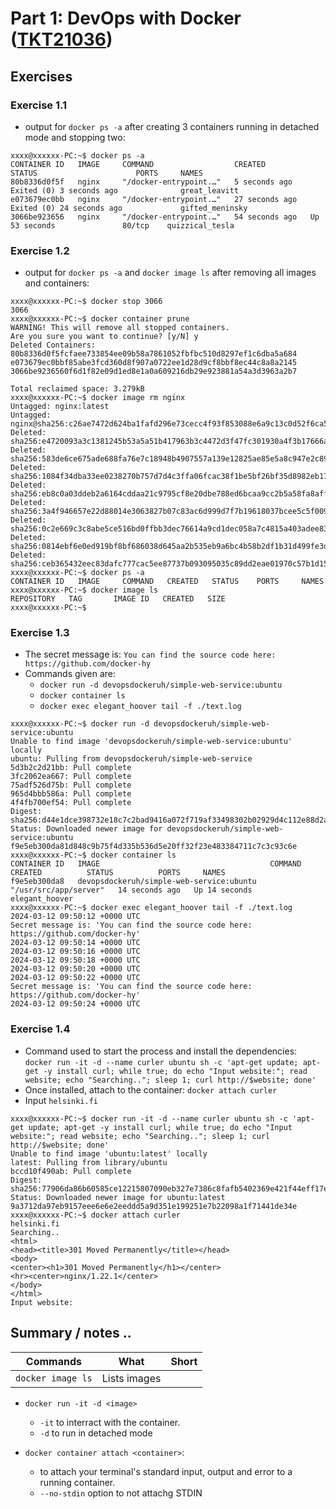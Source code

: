 # Part 1: DevOps with Docker ([TKT21036](https://studies.helsinki.fi/kurssit/toteutus/otm-4bd45ab8-8b23-4973-a918-a6b6f7bbb347/TKT21036))

## Exercises

### Exercise 1.1
- output for `docker ps -a` after creating 3 containers running in detached mode and stopping two:
```
xxxx@xxxxxx-PC:~$ docker ps -a
CONTAINER ID   IMAGE     COMMAND                  CREATED          STATUS                      PORTS     NAMES
80b8336d0f5f   nginx     "/docker-entrypoint.…"   5 seconds ago    Exited (0) 3 seconds ago              great_leavitt
e073679ec0bb   nginx     "/docker-entrypoint.…"   27 seconds ago   Exited (0) 24 seconds ago             gifted_meninsky
3066be923656   nginx     "/docker-entrypoint.…"   54 seconds ago   Up 53 seconds               80/tcp    quizzical_tesla
```

### Exercise 1.2
- output for `docker ps -a` and `docker image ls` after removing all images and containers:

```
xxxx@xxxxxx-PC:~$ docker stop 3066
3066
xxxx@xxxxxx-PC:~$ docker container prune
WARNING! This will remove all stopped containers.
Are you sure you want to continue? [y/N] y
Deleted Containers:
80b8336d0f5fcfaee733854ee09b58a7861052fbfbc510d8297ef1c6dba5a684
e073679ec0bbf85abe3fcd360d8f907a0722ee1d28d9cf8bbf8ec44c8a8a2145
3066be9236560f6d1f82e09d1ed8e1a0a609216db29e923881a54a3d3963a2b7

Total reclaimed space: 3.279kB
xxxx@xxxxxx-PC:~$ docker image rm nginx
Untagged: nginx:latest
Untagged: nginx@sha256:c26ae7472d624ba1fafd296e73cecc4f93f853088e6a9c13c0d52f6ca5865107
Deleted: sha256:e4720093a3c1381245b53a5a51b417963b3c4472d3f47fc301930a4f3b17666a
Deleted: sha256:583de6ce675ade688fa76e7c18948b4907557a139e12825ae85e5a8c947e2c89
Deleted: sha256:1084f34dba33ee0238270b757d7d4c3ffa06fcac38f1be5bf26bf35d8982eb17
Deleted: sha256:eb8c0a03ddeb2a6164cddaa21c9795cf8e20dbe788ed6bcaa9cc2b5a58fa8aff
Deleted: sha256:3a4f946657e22d88014e3063827b07c83ac6d999d7f7b19618037bcee5c5f009
Deleted: sha256:0c2e669c3c8abe5ce516bd0ffbb3dec76614a9cd1dec058a7c4815a403adee83
Deleted: sha256:0814ebf6e0ed919bf8bf686038d645aa2b535eb9a6bc4b58b2df1b31d499fe3d
Deleted: sha256:ceb365432eec83dafc777cac5ee87737b093095035c89dd2eae01970c57b1d15
xxxx@xxxxxx-PC:~$ docker ps -a
CONTAINER ID   IMAGE     COMMAND   CREATED   STATUS    PORTS     NAMES
xxxx@xxxxxx-PC:~$ docker image ls
REPOSITORY   TAG       IMAGE ID   CREATED   SIZE
xxxx@xxxxxx-PC:~$
```

### Exercise 1.3

- The secret message is: `You can find the source code here: https://github.com/docker-hy`
- Commands given are:
    - `docker run -d devopsdockeruh/simple-web-service:ubuntu`
    - `docker container ls`
    - `docker exec elegant_hoover tail -f ./text.log`

```shell
xxxx@xxxxxx-PC:~$ docker run -d devopsdockeruh/simple-web-service:ubuntu
Unable to find image 'devopsdockeruh/simple-web-service:ubuntu' locally
ubuntu: Pulling from devopsdockeruh/simple-web-service
5d3b2c2d21bb: Pull complete
3fc2062ea667: Pull complete
75adf526d75b: Pull complete
965d4bbb586a: Pull complete
4f4fb700ef54: Pull complete
Digest: sha256:d44e1dce398732e18c7c2bad9416a072f719af33498302b02929d4c112e88d2a
Status: Downloaded newer image for devopsdockeruh/simple-web-service:ubuntu
f9e5eb300da81d848c9b75f4d335b536d5e20ff32f23e483384711c7c3c93c6e
xxxx@xxxxxx-PC:~$ docker container ls
CONTAINER ID   IMAGE                                      COMMAND                 CREATED          STATUS          PORTS     NAMES
f9e5eb300da8   devopsdockeruh/simple-web-service:ubuntu   "/usr/src/app/server"   14 seconds ago   Up 14 seconds             elegant_hoover
xxxx@xxxxxx-PC:~$ docker exec elegant_hoover tail -f ./text.log
2024-03-12 09:50:12 +0000 UTC
Secret message is: 'You can find the source code here: https://github.com/docker-hy'
2024-03-12 09:50:14 +0000 UTC
2024-03-12 09:50:16 +0000 UTC
2024-03-12 09:50:18 +0000 UTC
2024-03-12 09:50:20 +0000 UTC
2024-03-12 09:50:22 +0000 UTC
Secret message is: 'You can find the source code here: https://github.com/docker-hy'
2024-03-12 09:50:24 +0000 UTC
```

### Exercise 1.4
- Command used to start the process and install the dependencies: `docker run -it -d --name curler ubuntu sh -c 'apt-get update; apt-get -y install curl; while true; do echo "Input website:"; read website; echo "Searching.."; sleep 1; curl http://$website; done'`
- Once installed, attach to the container: `docker attach curler`
- Input `helsinki.fi`

```console
xxxx@xxxxxx-PC:~$ docker run -it -d --name curler ubuntu sh -c 'apt-get update; apt-get -y install curl; while true; do echo "Input website:"; read website; echo "Searching.."; sleep 1; curl http://$website; done'
Unable to find image 'ubuntu:latest' locally
latest: Pulling from library/ubuntu
bccd10f490ab: Pull complete
Digest: sha256:77906da86b60585ce12215807090eb327e7386c8fafb5402369e421f44eff17e
Status: Downloaded newer image for ubuntu:latest
9a3712da97eb9157eee6e6e2eeddd5a9d351e199251e7b22098a1f71441de34e
xxxx@xxxxxx-PC:~$ docker attach curler
helsinki.fi
Searching..
<html>
<head><title>301 Moved Permanently</title></head>
<body>
<center><h1>301 Moved Permanently</h1></center>
<hr><center>nginx/1.22.1</center>
</body>
</html>
Input website:
```

## Summary / notes ..

Commands | What | Short
--- | --- | ---
`docker image ls` | Lists images 

- `docker run -it -d <image>`
    - `-it` to interract with the container.
    - `-d` to run in detached mode

- `docker container attach <container>`:
    -  to attach your terminal's standard input, output and error to a running container.
    - `--no-stdin` option to not attachg STDIN